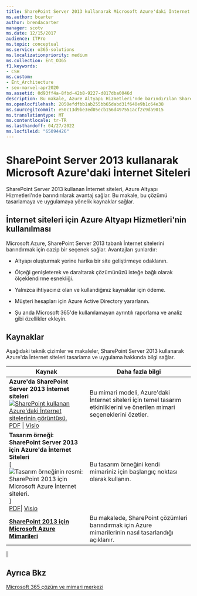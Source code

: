 ```yaml
---
title: SharePoint Server 2013 kullanarak Microsoft Azure'daki İnternet Siteleri
ms.author: bcarter
author: brendacarter
manager: scotv
ms.date: 12/15/2017
audience: ITPro
ms.topic: conceptual
ms.service: o365-solutions
ms.localizationpriority: medium
ms.collection: Ent_O365
f1.keywords:
- CSH
ms.custom:
- Ent_Architecture
- seo-marvel-apr2020
ms.assetid: 0d93ff4a-8fbd-42b8-9227-d817dba0046d
description: Bu makale, Azure Altyapı Hizmetleri'nde barındırılan SharePoint Server 2013 İnternet sitelerini tasarlamaya ve uygulamaya yönelik kaynaklar sağlar.
ms.openlocfilehash: 2050efdfbb1ab255bb65dabd31f640e9b1c64e38
ms.sourcegitcommit: e50c13d9be3ed05ecb156d497551acf2c9da9015
ms.translationtype: MT
ms.contentlocale: tr-TR
ms.lasthandoff: 04/27/2022
ms.locfileid: "65094426"
---
```

# <a name="internet-sites-in-microsoft-azure-using-sharepoint-server-2013"></a>SharePoint Server 2013 kullanarak Microsoft Azure'daki İnternet Siteleri

 SharePoint Server 2013 kullanan İnternet siteleri, Azure Altyapı Hizmetleri'nde barındırılarak avantaj sağlar. Bu makale, bu çözümü tasarlamaya ve uygulamaya yönelik kaynaklar sağlar.

## <a name="using-azure-infrastructure-services-for-internet-sites"></a>İnternet siteleri için Azure Altyapı Hizmetleri'nin kullanılması

Microsoft Azure, SharePoint Server 2013 tabanlı İnternet sitelerini barındırmak için cazip bir seçenek sağlar. Avantajları şunlardır:

- Altyapı oluşturmak yerine harika bir site geliştirmeye odaklanın.

- Ölçeği genişleterek ve daraltarak çözümünüzü isteğe bağlı olarak ölçeklendirme esnekliği.

- Yalnızca ihtiyacınız olan ve kullandığınız kaynaklar için ödeme.

- Müşteri hesapları için Azure Active Directory yararlanın.

- Şu anda Microsoft 365'de kullanılamayan ayrıntılı raporlama ve analiz gibi özellikler ekleyin.

## <a name="resources"></a>Kaynaklar

Aşağıdaki teknik çizimler ve makaleler, SharePoint Server 2013 kullanarak Azure'da İnternet siteleri tasarlama ve uygulama hakkında bilgi sağlar.

|Kaynak|Daha fazla bilgi|
|---|---|
|**Azure'da SharePoint Server 2013 İnternet siteleri** <br/> [![SharePoint kullanan Azure'daki İnternet sitelerinin görüntüsü.](../media/MS-AZ-SPInternetSites.jpg)](https://go.microsoft.com/fwlink/p/?LinkId=392552) <br/> [PDF](https://go.microsoft.com/fwlink/p/?LinkId=392552) \| [Visio](https://go.microsoft.com/fwlink/p/?LinkId=392551)|Bu mimari modeli, Azure'daki İnternet siteleri için temel tasarım etkinliklerini ve önerilen mimari seçeneklerini özetler.|
|**Tasarım örneği: SharePoint Server 2013 için Azure'da İnternet Siteleri** <br/> [![Tasarım örneğinin resmi: SharePoint 2013 için Microsoft Azure İnternet siteleri.](../media/MS-AZ-InternetSitesDesignSample.jpg)] <br/> [PDF](https://go.microsoft.com/fwlink/p/?LinkId=392549)\| [Visio](https://go.microsoft.com/fwlink/p/?LinkId=392548)  |Bu tasarım örneğini kendi mimariniz için başlangıç noktası olarak kullanın.|
|**[SharePoint 2013 için Microsoft Azure Mimarileri](microsoft-azure-architectures-for-sharepoint-2013.md)** <br/> |Bu makalede, SharePoint çözümleri barındırmak için Azure mimarilerinin nasıl tasarlandığı açıklanır.|
|

## <a name="see-also"></a>Ayrıca Bkz

[Microsoft 365 çözüm ve mimari merkezi](../solutions/index.yml)